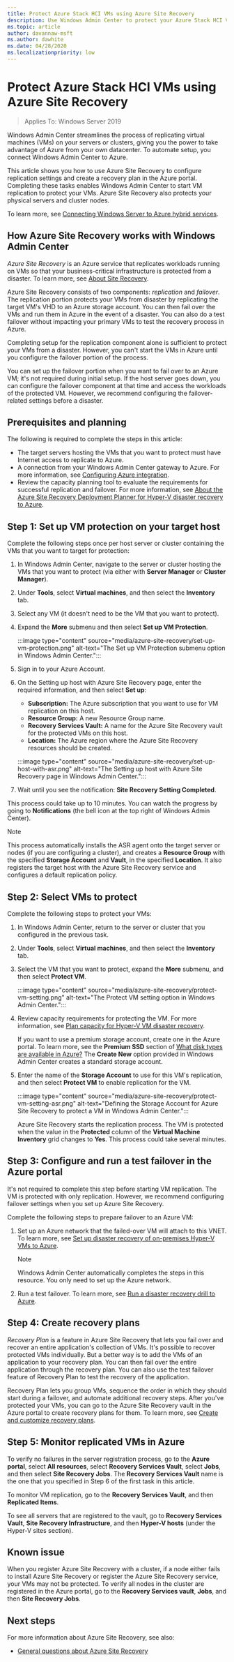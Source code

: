 ```yaml
---
title: Protect Azure Stack HCI VMs using Azure Site Recovery
description: Use Windows Admin Center to protect your Azure Stack HCI VMs with Azure Site Recovery.
ms.topic: article
author: davannaw-msft
ms.author: dawhite
ms.date: 04/28/2020
ms.localizationpriority: low
---
```


# Protect Azure Stack HCI VMs using Azure Site Recovery

>Applies To: Windows Server 2019

Windows Admin Center streamlines the process of replicating virtual machines (VMs) on your servers or clusters, giving you the power to take advantage of Azure from your own datacenter. To automate setup, you connect Windows Admin Center to Azure.

This article shows you how to use Azure Site Recovery to configure replication settings and create a recovery plan in the Azure portal. Completing these tasks enables Windows Admin Center to start VM replication to protect your VMs. Azure Site Recovery also protects your physical servers and cluster nodes.

To learn more, see [Connecting Windows Server to Azure hybrid services](/windows-server/manage/windows-admin-center/azure/).

## How Azure Site Recovery works with Windows Admin Center
*Azure Site Recovery* is an Azure service that replicates workloads running on VMs so that your business-critical infrastructure is protected from a disaster. To learn more, see [About Site Recovery](https://docs.microsoft.com/azure/site-recovery/site-recovery-overview).

Azure Site Recovery consists of two components: *replication* and *failover*. The replication portion protects your VMs from disaster by replicating the target VM's VHD to an Azure storage account. You can then fail over the VMs and run them in Azure in the event of a disaster. You can also do a test failover without impacting your primary VMs to test the recovery process in Azure.

Completing setup for the replication component alone is sufficient to protect your VMs from a disaster. However, you can't start the VMs in Azure until you configure the failover portion of the process.

You can set up the failover portion when you want to fail over to an Azure VM; it's not required during initial setup. If the host server goes down, you can configure the failover component at that time and access the workloads of the protected VM. However, we recommend configuring the failover-related settings before a disaster.

## Prerequisites and planning
The following is required to complete the steps in this article:

- The target servers hosting the VMs that you want to protect must have Internet access to replicate to Azure.
- A connection from your Windows Admin Center gateway to Azure. For more information, see [Configuring Azure integration](https://docs.microsoft.com/windows-server/manage/windows-admin-center/azure/azure-integration).
- Review the capacity planning tool to evaluate the requirements for successful replication and failover. For more information, see [About the Azure Site Recovery Deployment Planner for Hyper-V disaster recovery to Azure](https://docs.microsoft.com/azure/site-recovery/hyper-v-site-walkthrough-capacity).

## Step 1: Set up VM protection on your target host
Complete the following steps once per host server or cluster containing the VMs that you want to target for protection:

1. In Windows Admin Center, navigate to the server or cluster hosting the VMs that you want to protect (via either with **Server Manager** or **Cluster Manager**).
1. Under **Tools**, select **Virtual machines**, and then select the  **Inventory** tab.
1. Select any VM (it doesn't need to be the VM that you want to protect).
1. Expand the **More** submenu and then select **Set up VM Protection**.

    :::image type="content" source="media/azure-site-recovery/set-up-vm-protection.png" alt-text="The Set up VM Protection submenu option in Windows Admin Center.":::

1. Sign in to your Azure Account.
1. On the Setting up host with Azure Site Recovery page, enter the required information, and then select **Set up**:

   - **Subscription:** The Azure subscription that you want to use for VM replication on this host.
   - **Resource Group:** A new Resource Group name.
   - **Recovery Services Vault:** A name for the Azure Site Recovery vault for the protected VMs on this host.  
   - **Location:** The Azure region where the Azure Site Recovery resources should be created.

    :::image type="content" source="media/azure-site-recovery/set-up-host-with-asr.png" alt-text="The Setting up host with Azure Site Recovery page in Windows Admin Center.":::

1. Wait until you see the notification: **Site Recovery Setting Completed**.
 
This process could take up to 10 minutes. You can watch the progress by going to **Notifications** (the bell icon at the top right of Windows Admin Center).

>[!NOTE]
> This process automatically installs the ASR agent onto the target server or nodes (if you are configuring a cluster), and creates a **Resource Group** with the specified **Storage Account** and **Vault**, in the specified **Location**. It also registers the target host with the Azure Site Recovery service and configures a default replication policy.

## Step 2: Select VMs to protect
Complete the following steps to protect your VMs:

1. In Windows Admin Center, return to the server or cluster that you configured in the previous task.
1. Under **Tools**, select **Virtual machines**, and then select the  **Inventory** tab.
1. Select the VM that you want to protect, expand the **More** submenu,  and then select **Protect VM**.

    :::image type="content" source="media/azure-site-recovery/protect-vm-setting.png" alt-text="The Protect VM setting option in Windows Admin Center.":::

1. Review capacity requirements for protecting the VM. For more information, see [Plan capacity for Hyper-V VM disaster recovery](https://docs.microsoft.com/azure/site-recovery/site-recovery-capacity-planner).

    If you want to use a premium storage account, create one in the Azure portal. To learn more, see the **Premium SSD** section of [What disk types are available in Azure?](https://docs.microsoft.com/azure/storage/common/storage-premium-storage) The **Create New** option provided in Windows Admin Center creates a standard storage account.

1. Enter the name of the **Storage Account** to use for this VM's replication, and then select **Protect VM** to enable replication for the VM.

    :::image type="content" source="media/azure-site-recovery/protect-vm-setting-asr.png" alt-text="Defining the Storage Account for Azure Site Recovery to protect a VM in Windows Admin Center.":::

    Azure Site Recovery starts the replication process. The VM is protected when the value in the **Protected** column of the **Virtual Machine Inventory** grid changes to **Yes**. This process could take several minutes.  

## Step 3: Configure and run a test failover in the Azure portal
It's not required to complete this step before starting VM replication. The VM is protected with only replication. However, we recommend configuring failover settings when you set up Azure Site Recovery.
 
Complete the following steps to prepare failover to an Azure VM:

1. Set up an Azure network that the failed-over VM will attach to this VNET. To learn more, see [Set up disaster recovery of on-premises Hyper-V VMs to Azure](https://docs.microsoft.com/azure/site-recovery/hyper-v-site-walkthrough-prepare-azure).

    >[!NOTE]
    > Windows Admin Center automatically completes the steps in this resource. You only need to set up the Azure network.

1. Run a test failover. To learn more, see [Run a disaster recovery drill to Azure](https://docs.microsoft.com/azure/site-recovery/hyper-v-site-walkthrough-test-failover).

## Step 4: Create recovery plans
*Recovery Plan* is a feature in Azure Site Recovery that lets you fail over and recover an entire application's collection of VMs. It's possible to recover protected VMs individually. But a better way is to add the VMs of an application to your recovery plan. You can then fail over the entire application through the recovery plan. You can also use the test failover feature of Recovery Plan to test the recovery of the application.

Recovery Plan lets you group VMs, sequence the order in which they should start during a failover, and automate additional recovery steps. After you've protected your VMs, you can go to the Azure Site Recovery vault in the Azure portal to create recovery plans for them. To learn more, see [Create and customize recovery plans](https://docs.microsoft.com/azure/site-recovery/site-recovery-create-recovery-plans).

## Step 5: Monitor replicated VMs in Azure
To verify no failures in the server registration process, go to the **Azure portal**, select **All resources**, select **Recovery Services Vault**, select **Jobs**, and then select **Site Recovery Jobs**. The **Recovery Services Vault** name is the one that you specified in Step 6 of the first task in this article.

To monitor VM replication, go to the **Recovery Services Vault**, and then **Replicated Items**.

To see all servers that are registered to the vault, go to **Recovery Services Vault**, **Site Recovery Infrastructure**, and then **Hyper-V hosts** (under the Hyper-V sites section).

## Known issue ##
When you register Azure Site Recovery with a cluster, if a node either fails to install Azure Site Recovery or register the Azure Site Recovery service, your VMs may not be protected. To verify all nodes in the cluster are registered in the Azure portal, go to the **Recovery Services vault**, **Jobs**, and then **Site Recovery Jobs**.

## Next steps
For more information about Azure Site Recovery, see also:

- [General questions about Azure Site Recovery](https://docs.microsoft.com/azure/site-recovery/site-recovery-faq)
